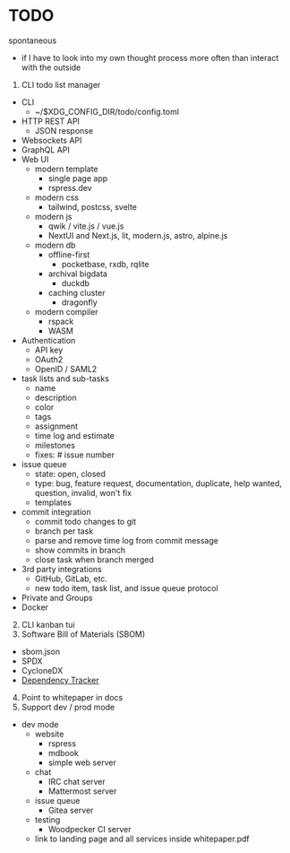 # TODO

spontaneous
 - if I have to look into my own thought process more often than interact with the outside

1. CLI todo list manager
  - CLI
    - ~/$XDG_CONFIG_DIR/todo/config.toml
  - HTTP REST API
    - JSON response
  - Websockets API
  - GraphQL API
  - Web UI
    - modern template
      - single page app
      - rspress.dev
    - modern css
      - tailwind, postcss, svelte
    - modern js
      - qwik / vite.js / vue.js
      - NextUI and Next.js, lit, modern.js, astro, alpine.js
    - modern db
      - offline-first
        - pocketbase, rxdb, rqlite
      - archival bigdata
        - duckdb
      - caching cluster
        - dragonfly
    - modern compiler
      - rspack
      - WASM
  - Authentication
    - API key
    - OAuth2
    - OpenID / SAML2
  - task lists and sub-tasks
    - name
    - description
    - color
    - tags
    - assignment
    - time log and estimate
    - milestones
    - fixes: # issue number
  - issue queue
    - state: open, closed
    - type: bug, feature request, documentation, duplicate, help wanted, question, invalid, won't fix
    - templates
  - commit integration
    - commit todo changes to git
    - branch per task
    - parse and remove time log from commit message
    - show commits in branch
    - close task when branch merged
  - 3rd party integrations
    - GitHub, GitLab, etc.
    - new todo item, task list, and issue queue protocol
  - Private and Groups
  - Docker
2. CLI kanban tui
3. Software Bill of Materials (SBOM)
  - sbom.json
  - SPDX
  - CycloneDX
  - [Dependency Tracker](https://github.com/DependencyTrack/dependency-track)
4. Point to whitepaper in docs
5. Support dev / prod mode
  - dev mode
    - website
      - rspress
      - mdbook
      - simple web server
    - chat
      - IRC chat server
      - Mattermost server
    - issue queue
      - Gitea server
    - testing
      - Woodpecker CI server
    - link to landing page and all services inside whitepaper.pdf

